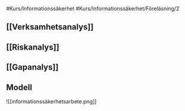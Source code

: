 #Kurs/Informationssäkerhet #Kurs/Informationssäkerhet/Föreläsning/2 
## [[Verksamhetsanalys]]
## [[Riskanalys]]
## [[Gapanalys]]

## Modell
![[informationssäkerhetsarbete.png]]